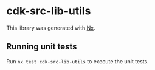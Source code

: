 # cdk-src-lib-utils

This library was generated with [Nx](https://nx.dev).

## Running unit tests

Run `nx test cdk-src-lib-utils` to execute the unit tests.
